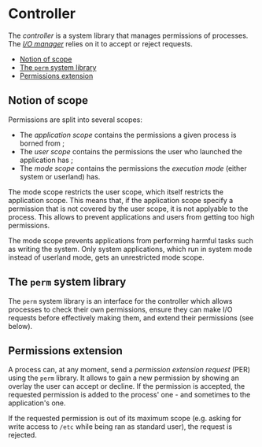 # Controller

The _controller_ is a system library that manages permissions of processes. The [_I/O manager_](io-manager.md) relies on it to accept or reject requests.

- [Notion of scope](#notion-of-scope)
- [The `perm` system library](#the-perm-system-library)
- [Permissions extension](#permissions-extension)

## Notion of scope

Permissions are split into several scopes:

- The _application scope_ contains the permissions a given process is borned from ;
- The _user scope_ contains the permissions the user who launched the application has ;
- The _mode scope_ contains the permissions the _execution mode_ (either system or userland) has.

The mode scope restricts the user scope, which itself restricts the application scope. This means that, if the application scope specify a permission that is not covered by the user scope, it is not applyable to the process. This allows to prevent applications and users from getting too high permissions.

The mode scope prevents applications from performing harmful tasks such as writing the system. Only system applications, which run in system mode instead of userland mode, gets an unrestricted mode scope.

## The `perm` system library

The `perm` system library is an interface for the controller which allows processes to check their own permissions, ensure they can make I/O requests before effectively making them, and extend their permissions (see below).

## Permissions extension

A process can, at any moment, send a _permission extension request_ (PER) using the `perm` library. It allows to gain a new permission by showing an overlay the user can accept or decline. If the permission is accepted, the requested permission is added to the process' one - and sometimes to the application's one.

If the requested permission is out of its maximum scope (e.g. asking for write access to `/etc` while being ran as standard user), the request is rejected.
